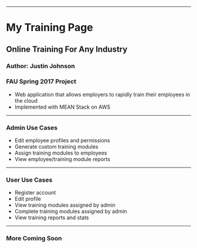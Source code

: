 ---------------------------------------------------------------------------------------------------------------

# My Training Page
## Online Training For Any Industry
### Author: Justin Johnson
### FAU Spring 2017 Project
- Web application that allows employers to rapidly train their employees in the cloud
- Implemented with MEAN Stack on AWS

---------------------------------------------------------------------------------------------------------------

### Admin Use Cases
- Edit employee profiles and permissions
- Generate custom training modules
- Assign training modules to employees
- View employee/training module reports

---------------------------------------------------------------------------------------------------------------

### User Use Cases
- Register account
- Edit profile
- View training modules assigned by admin
- Complete training modules assigned by admin
- View training reports and stats

---------------------------------------------------------------------------------------------------------------

### More Coming Soon
